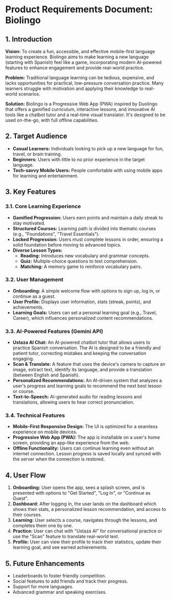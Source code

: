 # Product Requirements Document: Biolingo

## 1. Introduction

**Vision:** To create a fun, accessible, and effective mobile-first language learning experience. Biolingo aims to make learning a new language (starting with Spanish) feel like a game, incorporating modern AI-powered features to enhance engagement and provide real-world practice.

**Problem:** Traditional language learning can be tedious, expensive, and lacks opportunities for practical, low-pressure conversation practice. Many learners struggle with motivation and applying their knowledge to real-world scenarios.

**Solution:** Biolingo is a Progressive Web App (PWA) inspired by Duolingo that offers a gamified curriculum, interactive lessons, and innovative AI tools like a chatbot tutor and a real-time visual translator. It's designed to be used on-the-go, with full offline capabilities.

## 2. Target Audience

-   **Casual Learners:** Individuals looking to pick up a new language for fun, travel, or brain training.
-   **Beginners:** Users with little to no prior experience in the target language.
-   **Tech-savvy Mobile Users:** People comfortable with using mobile apps for learning and entertainment.

## 3. Key Features

### 3.1. Core Learning Experience
-   **Gamified Progression:** Users earn points and maintain a daily streak to stay motivated.
-   **Structured Courses:** Learning path is divided into thematic courses (e.g., "Foundations", "Travel Essentials").
-   **Locked Progression:** Users must complete lessons in order, ensuring a solid foundation before moving to advanced topics.
-   **Diverse Lesson Types:**
    -   **Reading:** Introduces new vocabulary and grammar concepts.
    -   **Quiz:** Multiple-choice questions to test comprehension.
    -   **Matching:** A memory game to reinforce vocabulary pairs.

### 3.2. User Management
-   **Onboarding:** A simple welcome flow with options to sign up, log in, or continue as a guest.
-   **User Profile:** Displays user information, stats (streak, points), and achievements.
-   **Learning Goals:** Users can set a personal learning goal (e.g., Travel, Career), which influences personalized content recommendations.

### 3.3. AI-Powered Features (Gemini API)
-   **Ustaza AI Chat:** An AI-powered chatbot tutor that allows users to practice Spanish conversation. The AI is designed to be a friendly and patient tutor, correcting mistakes and keeping the conversation engaging.
-   **Scan & Translate:** A feature that uses the device's camera to capture an image, extract text, identify its language, and provide a translation (between English and Spanish).
-   **Personalized Recommendations:** An AI-driven system that analyzes a user's progress and learning goals to recommend the next best lesson or course.
-   **Text-to-Speech:** AI-generated audio for reading lessons and translations, allowing users to hear correct pronunciation.

### 3.4. Technical Features
-   **Mobile-First Responsive Design:** The UI is optimized for a seamless experience on mobile devices.
-   **Progressive Web App (PWA):** The app is installable on a user's home screen, providing an app-like experience from the web.
-   **Offline Functionality:** Users can continue learning even without an internet connection. Lesson progress is saved locally and synced with the server when the connection is restored.

## 4. User Flow

1.  **Onboarding:** User opens the app, sees a splash screen, and is presented with options to "Get Started", "Log In", or "Continue as Guest".
2.  **Dashboard:** After logging in, the user lands on the dashboard which shows their stats, a personalized lesson recommendation, and access to their courses.
3.  **Learning:** User selects a course, navigates through the lessons, and completes them one by one.
4.  **Practice:** User can chat with "Ustaza AI" for conversational practice or use the "Scan" feature to translate real-world text.
5.  **Profile:** User can view their profile to track their statistics, update their learning goal, and see earned achievements.

## 5. Future Enhancements
-   Leaderboards to foster friendly competition.
-   Social features to add friends and track their progress.
-   Support for more languages.
-   Advanced grammar and speaking exercises.
